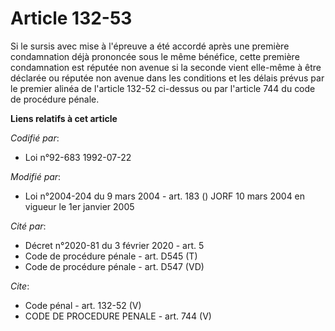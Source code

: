 # Article 132-53

Si le sursis avec mise à l'épreuve a été accordé après une première condamnation déjà prononcée sous le même bénéfice, cette
première condamnation est réputée non avenue si la seconde vient elle-même à être déclarée ou réputée non avenue dans les
conditions et les délais prévus par le premier alinéa de l'article 132-52 ci-dessus ou par l'article 744 du code de procédure
pénale.

**Liens relatifs à cet article**

_Codifié par_:

  - Loi n°92-683 1992-07-22

_Modifié par_:

  - Loi n°2004-204 du 9 mars 2004 - art. 183 () JORF 10 mars 2004 en vigueur le 1er janvier 2005

_Cité par_:

  - Décret n°2020-81 du 3 février 2020 - art. 5
  - Code de procédure pénale - art. D545 (T)
  - Code de procédure pénale - art. D547 (VD)

_Cite_:

  - Code pénal - art. 132-52 (V)
  - CODE DE PROCEDURE PENALE - art. 744 (V)
